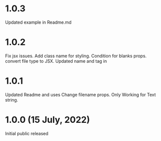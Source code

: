 
# 1.0.3
Updated example in Readme.md

# 1.0.2
Fix jsx issues. 
Add class name for styling.
Condition for blanks props.
convert file type to JSX.
Updated name and tag in

# 1.0.1 

Updated Readme and uses
Change filename props.
Only Working for Text string.

#  1.0.0 (15 July, 2022)

Initial public released